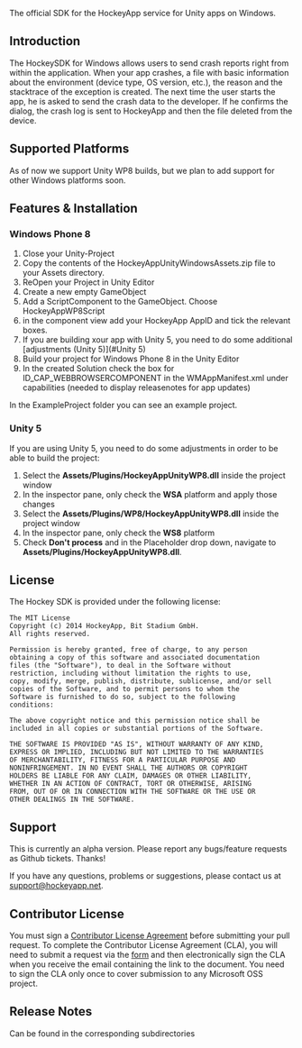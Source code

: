 The official SDK for the HockeyApp service for Unity apps on Windows.

## Introduction

The HockeySDK for Windows allows users to send crash reports right from within the application.
When your app crashes, a file with basic information about the environment (device type, OS version, etc.), the reason and the stacktrace of the exception is created. 
The next time the user starts the app, he is asked to send the crash data to the developer. If he confirms the dialog, the crash log is sent to HockeyApp and then the file deleted from the device.

## Supported Platforms
As of now we support Unity WP8 builds, but we plan to add support for other Windows platforms soon.

## Features & Installation

### Windows Phone 8

1. Close your Unity-Project
2. Copy the contents of the HockeyAppUnityWindowsAssets.zip file to your Assets directory.
3. ReOpen your Project in Unity Editor
4. Create a new empty GameObject
5. Add a ScriptComponent to the GameObject. Choose HockeyAppWP8Script
6. in the component view add your HockeyApp AppID and tick the relevant boxes.
7. If you are building xour app with Unity 5, you need to do some additional [adjustments (Unity 5)](#Unity 5)
8. Build your project for Windows Phone 8 in the Unity Editor
9. In the created Solution check the box for ID_CAP_WEBBROWSERCOMPONENT in the WMAppManifest.xml under capabilities (needed to display releasenotes for app updates)

In the ExampleProject folder you can see an example project.

### <a name="Unity 5">Unity 5</a>
If you are using Unity 5, you need to do some adjustments in order to be able to build the project:

1. Select the **Assets/Plugins/HockeyAppUnityWP8.dll** inside the project window
2. In the inspector pane, only check the **WSA** platform and apply those changes
3. Select the **Assets/Plugins/WP8/HockeyAppUnityWP8.dll** inside the project window
4. In the inspector pane, only check the **WS8** platform
5. Check **Don't process** and in the Placeholder drop down, navigate to **Assets/Plugins/HockeyAppUnityWP8.dll**.

## License

The Hockey SDK is provided under the following license:

    The MIT License
    Copyright (c) 2014 HockeyApp, Bit Stadium GmbH.
    All rights reserved.
	
    Permission is hereby granted, free of charge, to any person
    obtaining a copy of this software and associated documentation
    files (the "Software"), to deal in the Software without
    restriction, including without limitation the rights to use,
    copy, modify, merge, publish, distribute, sublicense, and/or sell
    copies of the Software, and to permit persons to whom the
    Software is furnished to do so, subject to the following
    conditions:

    The above copyright notice and this permission notice shall be
    included in all copies or substantial portions of the Software.
	
    THE SOFTWARE IS PROVIDED "AS IS", WITHOUT WARRANTY OF ANY KIND,
    EXPRESS OR IMPLIED, INCLUDING BUT NOT LIMITED TO THE WARRANTIES
    OF MERCHANTABILITY, FITNESS FOR A PARTICULAR PURPOSE AND
    NONINFRINGEMENT. IN NO EVENT SHALL THE AUTHORS OR COPYRIGHT
    HOLDERS BE LIABLE FOR ANY CLAIM, DAMAGES OR OTHER LIABILITY,
    WHETHER IN AN ACTION OF CONTRACT, TORT OR OTHERWISE, ARISING
    FROM, OUT OF OR IN CONNECTION WITH THE SOFTWARE OR THE USE OR
    OTHER DEALINGS IN THE SOFTWARE.

## Support
This is currently an alpha version. Please report any bugs/feature requests as Github tickets. Thanks!

If you have any questions, problems or suggestions, please contact us at [support@hockeyapp.net](mailto:support@hockeyapp.net).

## Contributor License

You must sign a [Contributor License Agreement](https://cla.microsoft.com/) before submitting your pull request. To complete the Contributor License Agreement (CLA), you will need to submit a request via the [form](https://cla.microsoft.com/) and then electronically sign the CLA when you receive the email containing the link to the document. You need to sign the CLA only once to cover submission to any Microsoft OSS project. 

## Release Notes
Can be found in the corresponding subdirectories
